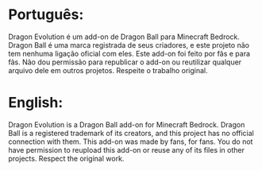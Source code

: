 # Português:
Dragon Evolution é um add-on de Dragon Ball para Minecraft Bedrock. Dragon Ball é uma marca registrada de seus criadores, e este projeto não tem nenhuma ligação oficial com eles. Este add-on foi feito por fãs e para fãs. Não dou permissão para republicar o add-on ou reutilizar qualquer arquivo dele em outros projetos. Respeite o trabalho original.

# English:
Dragon Evolution is a Dragon Ball add-on for Minecraft Bedrock. Dragon Ball is a registered trademark of its creators, and this project has no official connection with them. This add-on was made by fans, for fans. You do not have permission to reupload this add-on or reuse any of its files in other projects. Respect the original work.